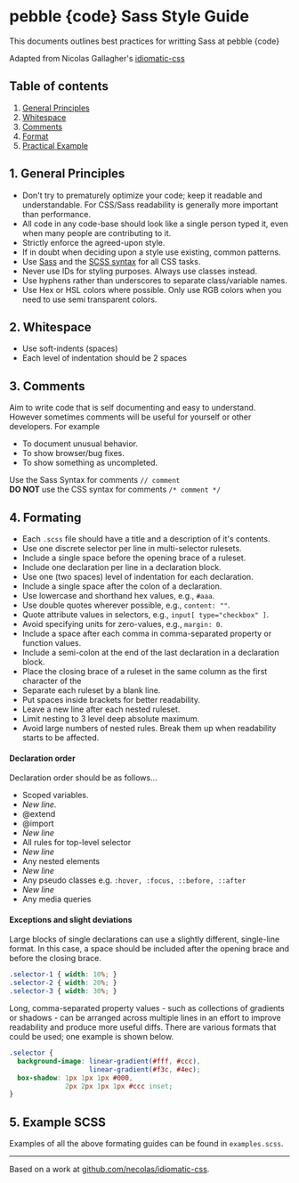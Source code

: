 # pebble {code} Sass Style Guide

This documents outlines best practices for writting Sass at pebble {code}

Adapted from Nicolas Gallagher's [idiomatic-css](https://github.com/necolas/idiomatic-css)

## Table of contents

1. [General Principles](#general-principles)
2. [Whitespace](#whitespace)
3. [Comments](#comments)
4. [Format](#format)
5. [Practical Example](#example)

<a name="general-principles"></a>
## 1. General Principles

* Don't try to prematurely optimize your code; keep it readable and
  understandable. For CSS/Sass readability is generally more important than performance.
* All code in any code-base should look like a single person typed it, even
  when many people are contributing to it.
* Strictly enforce the agreed-upon style.
* If in doubt when deciding upon a style use existing, common patterns.
* Use [Sass](http://sass-lang.com) and the [SCSS syntax](http://sass-lang.com/documentation/file.INDENTED_SYNTAX.html#sass_syntax_differences) for all CSS tasks.
* Never use IDs for styling purposes. Always use classes instead.
* Use hyphens rather than underscores to separate class/variable names.
* Use Hex or HSL colors where possible. Only use RGB colors when you need to use semi transparent colors.


<a name="whitespace"></a>
## 2. Whitespace

* Use soft-indents (spaces)
* Each level of indentation should be 2 spaces


<a name="comments"></a>
## 3. Comments

Aim to write code that is self documenting and easy to understand. However sometimes comments will be useful for yourself or other developers. For example

* To document unusual behavior.
* To show browser/bug fixes.
* To show something as uncompleted.

Use the Sass Syntax for comments `// comment`<br />
**DO NOT** use the CSS syntax for comments `/* comment */`


<a name="formating"></a>
## 4. Formating

* Each `.scss` file should have a title and a description of it's contents.
* Use one discrete selector per line in multi-selector rulesets.
* Include a single space before the opening brace of a ruleset.
* Include one declaration per line in a declaration block.
* Use one (two spaces) level of indentation for each declaration.
* Include a single space after the colon of a declaration.
* Use lowercase and shorthand hex values, e.g., `#aaa`.
* Use double quotes wherever possible, e.g., `content: ""`.
* Quote attribute values in selectors, e.g., `input[ type="checkbox" ]`.
* Avoid specifying units for zero-values, e.g., `margin: 0`.
* Include a space after each comma in comma-separated property or function values.
* Include a semi-colon at the end of the last declaration in a declaration block.
* Place the closing brace of a ruleset in the same column as the first character of the
* Separate each ruleset by a blank line.
* Put spaces inside brackets for better readability.
* Leave a new line after each nested ruleset.
* Limit nesting to 3 level deep absolute maximum.
* Avoid large numbers of nested rules. Break them up when readability starts to
  be affected.

#### Declaration order

Declaration order should be as follows...

* Scoped variables.
* _New line._
* @extend
* @import
* _New line_
* All rules for top-level selector
* _New line_
* Any nested elements
* _New line_
* Any pseudo classes e.g. `:hover, :focus, ::before, ::after`
* _New line_
* Any media queries

#### Exceptions and slight deviations

Large blocks of single declarations can use a slightly different, single-line
format. In this case, a space should be included after the opening brace and
before the closing brace.

```scss
.selector-1 { width: 10%; }
.selector-2 { width: 20%; }
.selector-3 { width: 30%; }
```

Long, comma-separated property values - such as collections of gradients or
shadows - can be arranged across multiple lines in an effort to improve
readability and produce more useful diffs. There are various formats that could
be used; one example is shown below.

```scss
.selector {
  background-image: linear-gradient(#fff, #ccc),
                    linear-gradient(#f3c, #4ec);
  box-shadow: 1px 1px 1px #000,
              2px 2px 1px 1px #ccc inset;
}
```

<a name="example"></a>
## 5. Example SCSS

Examples of all the above formating guides can be found in `examples.scss`.

---

Based on a work at
[github.com/necolas/idiomatic-css](https://github.com/necolas/idiomatic-css).
